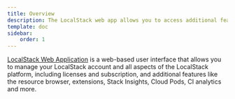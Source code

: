 ```yaml
---
title: Overview
description: The LocalStack web app allows you to access additional features of LocalStack as well as to manage subscription and licenses, workspace members and permissions.
template: doc
sidebar:
    order: 1
---
```


[LocalStack Web Application](https://app.localstack.cloud/) is a web-based user interface that allows you to manage your LocalStack account and all aspects of the LocalStack platform, including licenses and subscription, and additional features like the resource browser, extensions, Stack Insights, Cloud Pods, CI analytics and more.
